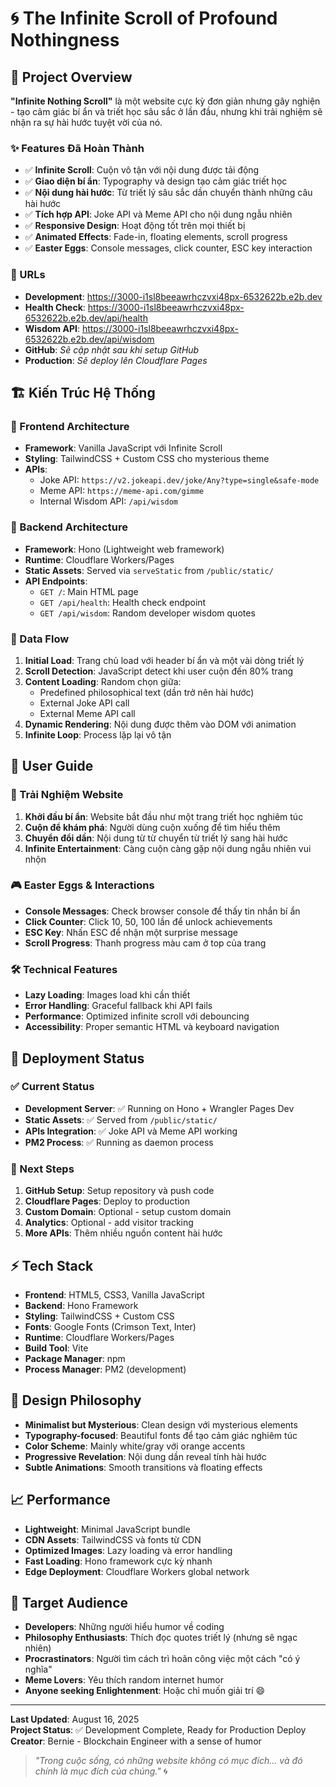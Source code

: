 # 🌀 The Infinite Scroll of Profound Nothingness

## 🎯 Project Overview
**"Infinite Nothing Scroll"** là một website cực kỳ đơn giản nhưng gây nghiện - tạo cảm giác bí ẩn và triết học sâu sắc ở lần đầu, nhưng khi trải nghiệm sẽ nhận ra sự hài hước tuyệt vời của nó.

### ✨ Features Đã Hoàn Thành
- ✅ **Infinite Scroll**: Cuộn vô tận với nội dung được tải động
- ✅ **Giao diện bí ẩn**: Typography và design tạo cảm giác triết học
- ✅ **Nội dung hài hước**: Từ triết lý sâu sắc dần chuyển thành những câu hài hước
- ✅ **Tích hợp API**: Joke API và Meme API cho nội dung ngẫu nhiên
- ✅ **Responsive Design**: Hoạt động tốt trên mọi thiết bị
- ✅ **Animated Effects**: Fade-in, floating elements, scroll progress
- ✅ **Easter Eggs**: Console messages, click counter, ESC key interaction

### 🔗 URLs
- **Development**: https://3000-i1sl8beeawrhczvxi48px-6532622b.e2b.dev
- **Health Check**: https://3000-i1sl8beeawrhczvxi48px-6532622b.e2b.dev/api/health
- **Wisdom API**: https://3000-i1sl8beeawrhczvxi48px-6532622b.e2b.dev/api/wisdom
- **GitHub**: _Sẽ cập nhật sau khi setup GitHub_
- **Production**: _Sẽ deploy lên Cloudflare Pages_

## 🏗️ Kiến Trúc Hệ Thống

### 📱 Frontend Architecture
- **Framework**: Vanilla JavaScript với Infinite Scroll
- **Styling**: TailwindCSS + Custom CSS cho mysterious theme
- **APIs**: 
  - Joke API: `https://v2.jokeapi.dev/joke/Any?type=single&safe-mode`
  - Meme API: `https://meme-api.com/gimme`
  - Internal Wisdom API: `/api/wisdom`

### 🚀 Backend Architecture  
- **Framework**: Hono (Lightweight web framework)
- **Runtime**: Cloudflare Workers/Pages
- **Static Assets**: Served via `serveStatic` from `/public/static/`
- **API Endpoints**:
  - `GET /`: Main HTML page
  - `GET /api/health`: Health check endpoint
  - `GET /api/wisdom`: Random developer wisdom quotes

### 🎨 Data Flow
1. **Initial Load**: Trang chủ load với header bí ẩn và một vài dòng triết lý
2. **Scroll Detection**: JavaScript detect khi user cuộn đến 80% trang
3. **Content Loading**: Random chọn giữa:
   - Predefined philosophical text (dần trở nên hài hước)
   - External Joke API call
   - External Meme API call
4. **Dynamic Rendering**: Nội dung được thêm vào DOM với animation
5. **Infinite Loop**: Process lặp lại vô tận

## 👥 User Guide

### 🌟 Trải Nghiệm Website
1. **Khởi đầu bí ẩn**: Website bắt đầu như một trang triết học nghiêm túc
2. **Cuộn để khám phá**: Người dùng cuộn xuống để tìm hiểu thêm
3. **Chuyển đổi dần**: Nội dung từ từ chuyển từ triết lý sang hài hước
4. **Infinite Entertainment**: Càng cuộn càng gặp nội dung ngẫu nhiên vui nhộn

### 🎮 Easter Eggs & Interactions
- **Console Messages**: Check browser console để thấy tin nhắn bí ẩn
- **Click Counter**: Click 10, 50, 100 lần để unlock achievements
- **ESC Key**: Nhấn ESC để nhận một surprise message
- **Scroll Progress**: Thanh progress màu cam ở top của trang

### 🛠️ Technical Features
- **Lazy Loading**: Images load khi cần thiết
- **Error Handling**: Graceful fallback khi API fails
- **Performance**: Optimized infinite scroll với debouncing
- **Accessibility**: Proper semantic HTML và keyboard navigation

## 🚀 Deployment Status

### ✅ Current Status
- **Development Server**: ✅ Running on Hono + Wrangler Pages Dev
- **Static Assets**: ✅ Served from `/public/static/`
- **APIs Integration**: ✅ Joke API và Meme API working
- **PM2 Process**: ✅ Running as daemon process

### 🔄 Next Steps
1. **GitHub Setup**: Setup repository và push code
2. **Cloudflare Pages**: Deploy to production
3. **Custom Domain**: Optional - setup custom domain
4. **Analytics**: Optional - add visitor tracking
5. **More APIs**: Thêm nhiều nguồn content hài hước

## ⚡ Tech Stack
- **Frontend**: HTML5, CSS3, Vanilla JavaScript
- **Backend**: Hono Framework
- **Styling**: TailwindCSS + Custom CSS
- **Fonts**: Google Fonts (Crimson Text, Inter)
- **Runtime**: Cloudflare Workers/Pages
- **Build Tool**: Vite
- **Package Manager**: npm
- **Process Manager**: PM2 (development)

## 🎨 Design Philosophy
- **Minimalist but Mysterious**: Clean design với mysterious elements
- **Typography-focused**: Beautiful fonts để tạo cảm giác nghiêm túc
- **Color Scheme**: Mainly white/gray với orange accents
- **Progressive Revelation**: Nội dung dần reveal tính hài hước
- **Subtle Animations**: Smooth transitions và floating effects

## 📈 Performance
- **Lightweight**: Minimal JavaScript bundle
- **CDN Assets**: TailwindCSS và fonts từ CDN
- **Optimized Images**: Lazy loading và error handling
- **Fast Loading**: Hono framework cực kỳ nhanh
- **Edge Deployment**: Cloudflare Workers global network

## 🎯 Target Audience
- **Developers**: Những người hiểu humor về coding
- **Philosophy Enthusiasts**: Thích đọc quotes triết lý (nhưng sẽ ngạc nhiên)
- **Procrastinators**: Người tìm cách trì hoãn công việc một cách "có ý nghĩa"
- **Meme Lovers**: Yêu thích random internet humor
- **Anyone seeking Enlightenment**: Hoặc chỉ muốn giải trí 😄

---

**Last Updated**: August 16, 2025  
**Project Status**: ✅ Development Complete, Ready for Production Deploy  
**Creator**: Bernie - Blockchain Engineer with a sense of humor  

> *"Trong cuộc sống, có những website không có mục đích... và đó chính là mục đích của chúng."* 🌀